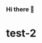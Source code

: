 ### Hi there 👋

<H1>test-2</H1>
<!--
**ElmerRCH/ElmerRCH** is a ✨ _special_ ✨ repository because its `README.md` (this file) appears on your GitHub profile.
Here are some ideas to get you started:

- 🔭 I’m currently working on ...
- 🌱 I’m currently learning ...
- 👯 I’m looking to collaborate on ...
- 🤔 I’m looking for help with ...
- 💬 Ask me about ...
- 📫 How to reach me: ...
- 😄 Pronouns: ...
- ⚡ Fun fact: ...
-->
<!DOCTYPE html>
<html lang="en">
<head>
    <meta charset="UTF-8">
    <meta name="viewport" content="width=device-width, initial-scale=1.0">
    <title>ElmerRCH</title>
    <style>
        body {
            margin: 0;
            height: 100vh;
            display: flex;
            align-items: center;
            justify-content: center;
            background-color: #3498db; 
            color: #fff;
            font-family:
        }

        h1 {
            font-size: 3em;
        }
    </style>
</head>
<body>
    <h1>ElmerRCH</h1>
</body>
</html>
